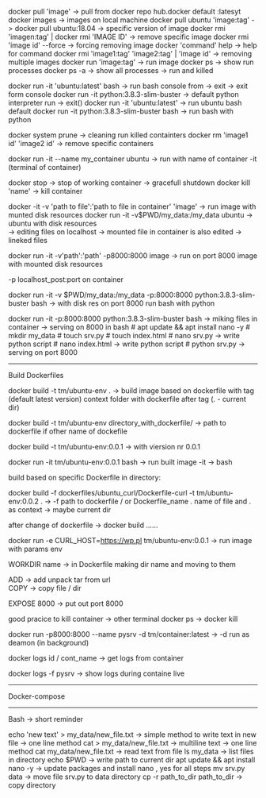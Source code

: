 docker pull 'image'                                         -> pull from docker repo hub.docker default :latesyt
docker images                                               -> images on local machine
docker pull ubuntu 'image:tag'                              -> docker pull ubuntu:18.04 -> specific version of image
docker rmi 'imagen:tag' | docker rmi 'IMAGE ID'             -> remove specific image
docker rmi 'image id' --force                               -> forcing removing image
docker 'command' help                                       -> help for command
docker rmi 'image1:tag' 'image2:tag' | 'image id'           -> removing multiple images
docker run 'image:tag'                                      -> run image
docker ps                                                   -> show run processes
docker ps -a                                                -> show all processes -> run and killed

docker run -it 'ubuntu:latest' bash                             -> run bash console from  -> exit -> exit form console
docker run -it python:3.8.3-slim-buster                         -> default python interpreter run -> exit()
docker run -it 'ubuntu:latest'                                  -> run ubuntu bash default
docker run -it python:3.8.3-slim-buster bash                    -> run bash with python

docker system prune                                             -> cleaning run killed containters
docker rm 'image1 id' 'image2 id'                               -> remove specific containers

docker run -it --name my_container ubuntu                       -> run with name of container -it (terminal of container)

docker stop                                                     -> stop of working container -> gracefull shutdown
docker kill 'name'                                              -> kill container

docker -it -v 'path to file':'path to file in container' 'image'  -> run image with munted disk resources
docker run -it -v$PWD/my_data:/my_data  ubuntu                  -> ubuntu with disk resources        
                                                                -> editing files on localhost -> mounted file in container is also edited ->  lineked files

docker run -it -v'path':'path' -p8000:8000 image                -> run on port 8000 image with mounted disk resources

-p localhost_post:port on container             

docker run -it -v $PWD/my_data:/my_data -p:8000:8000 python:3.8.3-slim-buster bash   -> with disk res on port 8000 run bash with python


docker run -it -p:8000:8000 python:3.8.3-slim-buster bash                            -> miking files in container -> serving on 8000
in bash # apt update && apt install nano -y
        # mkdir my_data
        # touch srv.py
        # touch index.html
        # nano srv.py -> write python script
        # nano index.html -> write python script
        # python srv.py -> serving on port 8000

------------------------------------------------------------------------------------------------------------------------------
Build Dockerfiles

docker build -t tm/ubuntu-env .                                     -> build image based on dockerfile with tag (default latest version)
                                                                     context folder with dockerfile after tag (. - current dir)


docker build -t tm/ubuntu-env directory_with_dockerfile/  -> path to dockerfile if ofher name of dockefile 

docker build -t tm/ubuntu-env:0.0.1                                   -> with viersion nr 0.0.1

docker run -it tm/ubuntu-env:0.0.1 bash                               -> run built image -it -> bash

build based on specific Dockerfile in directory:

docker build -f dockerfiles/ubuntu_curl/Dockerfile-curl -t tm/ubuntu-env:0.0.2 . -> -f path to dockerfile / or Dockerfile_name . 
                                                                                        name of file and . as context -> maybe current dir

after change of dockerfile -> docker build ......

docker run -e CURL_HOST=https://wp.pl tm/ubuntu-env:0.0.1           -> run image with params env



WORKDIR name -> in Dockerfile making dir name and moving to them

ADD          -> add unpack tar from url           
COPY         -> copy file / dir  

EXPOSE 8000  -> put out port 8000

good pracice to kill container -> other terminal docker ps -> docker kill 

docker run -p8000:8000 --name pysrv -d tm/container:latest          ->  -d run as deamon (in background)


docker logs id / cont_name                                          -> get logs from container

docker logs -f pysrv                                                -> show logs during containe live


-----------------------------------------------------------------------------------------------------------------------------

Docker-compose




------------------------------------------------------------------------------------------------------------------------------

Bash -> short reminder

echo 'new text' > my_data/new_file.txt                          -> simple method to write text in new file -> one line method
cat > my_data/new_file.txt                                      -> multiline text -> one line method
cat my_data/new_file.txt                                        -> read text from file
ls my_data                                                      -> list files in directory
echo $PWD                                                       -> write path to current dir
apt update && apt install nano -y                               -> update packages and install nano , yes for all steps
mv srv.py data                                                  -> move file srv.py to data directory
cp -r path_to_dir path_to_dir                                   -> copy directory
